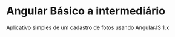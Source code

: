 # Angular Básico a intermediário

Aplicativo simples de um cadastro de fotos usando AngularJS 1.x


